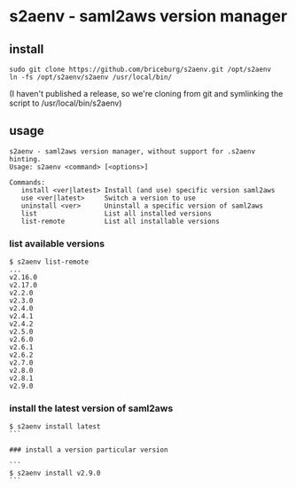 # s2aenv - saml2aws version manager

## install

```
sudo git clone https://github.com/briceburg/s2aenv.git /opt/s2aenv
ln -fs /opt/s2aenv/s2aenv /usr/local/bin/
```

(I haven't published a release, so we're cloning from git and symlinking the script to /usr/local/bin/s2aenv)


## usage

```
s2aenv - saml2aws version manager, without support for .s2aenv hinting.
Usage: s2aenv <command> [<options>]

Commands:
   install <ver|latest> Install (and use) specific version saml2aws
   use <ver|latest>     Switch a version to use
   uninstall <ver>      Uninstall a specific version of saml2aws
   list                 List all installed versions
   list-remote          List all installable versions
```

### list available versions

```
$ s2aenv list-remote
...
v2.16.0
v2.17.0
v2.2.0
v2.3.0
v2.4.0
v2.4.1
v2.4.2
v2.5.0
v2.6.0
v2.6.1
v2.6.2
v2.7.0
v2.8.0
v2.8.1
v2.9.0
```

### install the latest version of saml2aws

````
$ s2aenv install latest
```

### install a version particular version

```
$ s2aenv install v2.9.0
```
